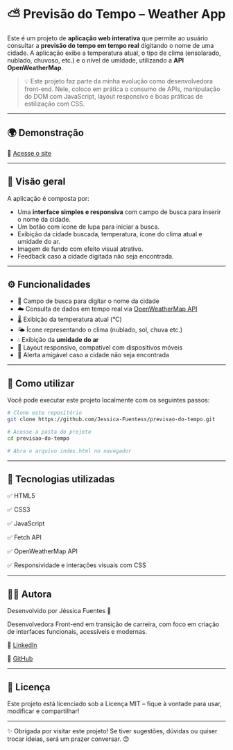 # ⛅ Previsão do Tempo – Weather App

Este é um projeto de **aplicação web interativa** que permite ao usuário consultar a **previsão do tempo em tempo real** digitando o nome de uma cidade. A aplicação exibe a temperatura atual, o tipo de clima (ensolarado, nublado, chuvoso, etc.) e o nível de umidade, utilizando a **API OpenWeatherMap**.

> 💡 Este projeto faz parte da minha evolução como desenvolvedora front-end. Nele, coloco em prática o consumo de APIs, manipulação do DOM com JavaScript, layout responsivo e boas práticas de estilização com CSS.

---

## 🌍 Demonstração

🔗 [Acesse o site](https://jessica-fuentess.github.io/Previsao-do-tempo/)

---

## 📸 Visão geral

A aplicação é composta por:

- Uma **interface simples e responsiva** com campo de busca para inserir o nome da cidade.
- Um botão com ícone de lupa para iniciar a busca.
- Exibição da cidade buscada, temperatura, ícone do clima atual e umidade do ar.
- Imagem de fundo com efeito visual atrativo.
- Feedback caso a cidade digitada não seja encontrada.

---

## ⚙️ Funcionalidades

- 🔎 Campo de busca para digitar o nome da cidade
- ☁️ Consulta de dados em tempo real via [OpenWeatherMap API](https://openweathermap.org/)
- 🌡️ Exibição da temperatura atual (°C)
- 🌤️ Ícone representando o clima (nublado, sol, chuva etc.)
- 💧 Exibição da **umidade do ar**
- 📱 Layout responsivo, compatível com dispositivos móveis
- 🚨 Alerta amigável caso a cidade não seja encontrada

---

## 🚀 Como utilizar

Você pode executar este projeto localmente com os seguintes passos:

```bash
# Clone este repositório
git clone https://github.com/Jessica-Fuentess/previsao-do-tempo.git

# Acesse a pasta do projeto
cd previsao-do-tempo

# Abra o arquivo index.html no navegador
```

---

## 🧰 Tecnologias utilizadas
✅ HTML5

✅ CSS3

✅ JavaScript

✅ Fetch API

✅ OpenWeatherMap API

✅ Responsividade e interações visuais com CSS

---

## 👩‍💻 Autora

Desenvolvido por Jéssica Fuentes 💜

Desenvolvedora Front-end em transição de carreira, com foco em criação de interfaces funcionais, acessíveis e modernas.

🔗 [LinkedIn](https://www.linkedin.com/in/j%C3%A9ssica-fuentes/)

🔗 [GitHub](https://github.com/Jessica-Fuentess) 

---

## 📄 Licença

Este projeto está licenciado sob a Licença MIT – fique à vontade para usar, modificar e compartilhar!

---

✨ Obrigada por visitar este projeto! Se tiver sugestões, dúvidas ou quiser trocar ideias, será um prazer conversar. 😊
